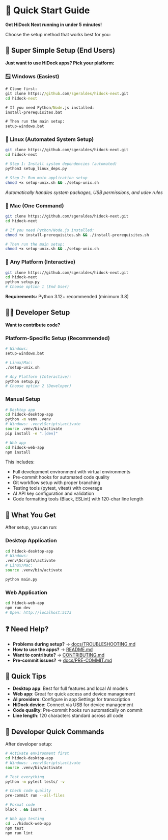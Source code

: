 # 🚀 Quick Start Guide

**Get HiDock Next running in under 5 minutes!**

Choose the setup method that works best for you:

## 🚀 Super Simple Setup (End Users)

**Just want to use HiDock apps? Pick your platform:**

### 🪟 Windows (Easiest)
```cmd
# Clone first:
git clone https://github.com/sgeraldes/hidock-next.git
cd hidock-next

# If you need Python/Node.js installed:
install-prerequisites.bat

# Then run the main setup:
setup-windows.bat
```

### 🐧 Linux (Automated System Setup)
```bash
git clone https://github.com/sgeraldes/hidock-next.git
cd hidock-next

# Step 1: Install system dependencies (automated)
python3 setup_linux_deps.py

# Step 2: Run main application setup
chmod +x setup-unix.sh && ./setup-unix.sh
```
*Automatically handles system packages, USB permissions, and udev rules*

### 🍎 Mac (One Command)
```bash
git clone https://github.com/sgeraldes/hidock-next.git
cd hidock-next

# If you need Python/Node.js installed:
chmod +x install-prerequisites.sh && ./install-prerequisites.sh

# Then run the main setup:
chmod +x setup-unix.sh && ./setup-unix.sh
```

### 🐍 Any Platform (Interactive)
```bash
git clone https://github.com/sgeraldes/hidock-next.git
cd hidock-next
python setup.py
# Choose option 1 (End User)
```

**Requirements:** Python 3.12+ recommended (minimum 3.8)

## 👨‍💻 Developer Setup

**Want to contribute code?**

### Platform-Specific Setup (Recommended)
```bash
# Windows:
setup-windows.bat

# Linux/Mac:
./setup-unix.sh

# Any Platform (Interactive):
python setup.py
# Choose option 2 (Developer)
```

### Manual Setup
```bash
# Desktop app
cd hidock-desktop-app
python -m venv .venv
# Windows: .venv\Scripts\activate
source .venv/bin/activate
pip install -e ".[dev]"

# Web app
cd hidock-web-app
npm install
```

This includes:
- Full development environment with virtual environments
- Pre-commit hooks for automated code quality
- Git workflow setup with proper branching
- Testing tools (pytest, vitest) with coverage
- AI API key configuration and validation
- Code formatting tools (Black, ESLint) with 120-char line length

## 📱 What You Get

After setup, you can run:

### Desktop Application
```bash
cd hidock-desktop-app
# Windows:
.venv\Scripts\activate
# Linux/Mac:
source .venv/bin/activate

python main.py
```

### Web Application
```bash
cd hidock-web-app
npm run dev
# Open: http://localhost:5173
```

## ❓ Need Help?

- **Problems during setup?** → [docs/TROUBLESHOOTING.md](docs/TROUBLESHOOTING.md)
- **How to use the apps?** → [README.md](README.md)
- **Want to contribute?** → [CONTRIBUTING.md](CONTRIBUTING.md)
- **Pre-commit issues?** → [docs/PRE-COMMIT.md](docs/PRE-COMMIT.md)

## 🎯 Quick Tips

- **Desktop app**: Best for full features and local AI models
- **Web app**: Great for quick access and device management
- **AI providers**: Configure in app Settings for transcription
- **HiDock device**: Connect via USB for device management
- **Code quality**: Pre-commit hooks run automatically on commit
- **Line length**: 120 characters standard across all code

## 🔧 Developer Quick Commands

After developer setup:

```bash
# Activate environment first
cd hidock-desktop-app
# Windows: .venv\Scripts\activate
source .venv/bin/activate

# Test everything
python -m pytest tests/ -v

# Check code quality
pre-commit run --all-files

# Format code
black . && isort .

# Web app testing
cd ../hidock-web-app
npm test
npm run lint
```
